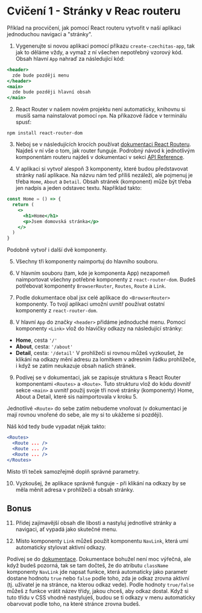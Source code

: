 # Cvičení 1 - Stránky v Reac routeru

Příklad na procvičení, jak pomocí React routeru vytvořit v naší aplikaci jednoduchou navigaci a "stránky".

1. Vygenerujte si novou aplikaci pomocí příkazu `create-czechitas-app`, tak jak to děláme vždy, a vymaž z ní všechen nepotřebný vzorový kód. Obsah hlavní `App` nahraď za následující kód:
  ```jsx
  <header>
    zde bude později menu
  </header>
  <main>
    zde bude později hlavní obsah
  </main>
  ```

2. React Router v našem novém projektu není automaticky, knihovnu si musíš sama nainstalovat pomocí `npm`. Na příkazové řádce v terminálu spusť:
  ```
  npm install react-router-dom
  ```

3. Neboj se v následujících krocích používat [dokumentaci React Routeru](https://reactrouter.com/docs/en/v6/getting-started/overview). Najdeš v ní vše o tom, jak router funguje. Podrobný návod k jednotlivým komponentám routeru najdeš v dokumentaci v sekci [API Reference](https://reactrouter.com/docs/en/v6/api).

4. V aplikaci si vytvoř alespoň 3 komponenty, které budou představovat stránky naší aplikace. Na názvu nám teď příliš nezáleží, ale pojmenuj je třeba `Home`, `About` a `Detail`. Obsah stránek (komponent) může být třeba jen nadpis a jeden odstavec textu. Například takto:
  ```jsx
  const Home = () => {
    return (
      <>
        <h1>Home</h1>
        <p>Jsem domovská stránka</p>
      </>
    )
  }
  ```
  Podobně vytvoř i další dvě komponenty.

5. Všechny tři komponenty naimportuj do hlavního souboru.

6. V hlavním souboru (tam, kde je komponenta App) nezapomeň naimportovat všechny potřebné komponenty z `react-router-dom`. Budeš potřebovat komponenty `BrowserRouter`, `Routes`, `Route` a `Link`.

7. Podle dokumentace obal jsx celé aplikace do `<BrowserRouter>` komponenty. To tvojí aplikaci umožní uvnitř používat ostatní komponenty z `react-router-dom`.

8. V hlavní `App` do značky `<header>` přidáme jednoduché menu. Pomocí komponenty `<Link>` vlož do hlavičky odkazy na následující stránky:
  - **Home**, cesta `'/'`
  - **About**, cesta: `'/about'`
  - **Detail**, cesta: `'/detail'`
  V prohlížeči si rovnou můžeš vyzkoušet, že klikání na odkazy mění adresu za lomítkem v adresním řádku prohlížeče, i když se zatím neukazuje obsah našich stránek.

9. Podívej se v dokumentaci, jak se zapisuje struktura s React Router komponentami `<Routes>` a `<Route>`. Tuto strukturu vlož do kódu dovnitř sekce `<main>` a uvnitř použij svoje tři nové stránky (komponenty) Home, About a Detail, které sis naimportovala v kroku 5.

  Jednotlivé `<Route>` do sebe zatím nebudeme vnořovat (v dokumentaci je mají rovnou vnořené do sebe, ale my si to ukážeme si později).

  Náš kód tedy bude vypadat nějak takto:
  ```jsx
  <Routes>
    <Route ... />
    <Route ... />
    <Route ... />
  </Routes>
  ```
  Místo tří teček samozřejmě doplň správné parametry.

10. Vyzkoušej, že aplikace správně funguje - při klikání na odkazy by se měla měnit adresa v prohlížeči a obsah stránky.


## Bonus

11. Přidej zajímavější obsah dle libosti a nastyluj jednotlivé stránky a navigaci, ať vypadá jako skutečné menu.

12. Místo komponenty `Link` můžeš použít komponentu `NavLink`, která umí automaticky stylovat aktivní odkazy.

  Podívej se do [dokumentace](https://reactrouter.com/docs/en/v6/api#navlink). Dokumentace bohužel není moc výřečná, ale když budeš pozorná, tak se tam dočteš, že do atributu `className` komponenty `NavLink` jde napsat funkce, která automaticky jako parametr dostane hodnotu `true` nebo `false` podle toho, zda je odkaz zrovna aktivní (tj. uživatel je na stránce, na kterou odkaz vede). Podle hodnoty `true/false` můžeš z funkce vrátit název třídy, jakou chceš, aby odkaz dostal. Když si tuto třídu v CSS vhodně nastyluješ, budou se ti odkazy v menu automaticky obarvovat podle toho, na které stránce zrovna budeš.
